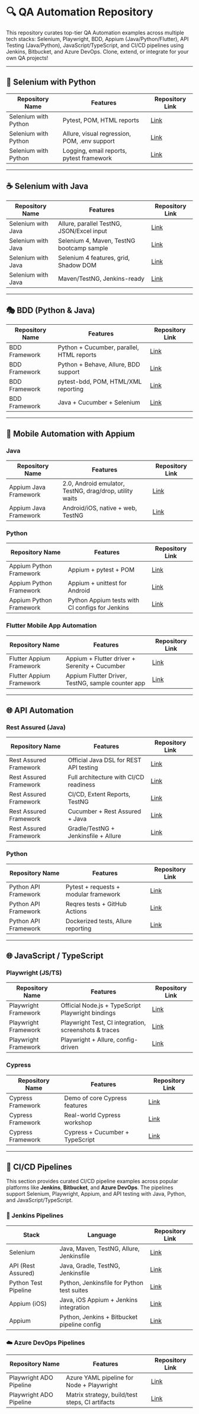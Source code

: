 
# 🔍 QA Automation Repository

This repository curates top-tier QA Automation examples across multiple tech stacks: Selenium, Playwright, BDD, Appium (Java/Python/Flutter), API Testing (Java/Python), JavaScript/TypeScript, and CI/CD pipelines using Jenkins, Bitbucket, and Azure DevOps. Clone, extend, or integrate for your own QA projects!

---

## 🐍 Selenium with Python

| Repository Name                    | Features                                                | Repository Link                                                        |
|-----------------------------------|--------------------------------------------------------|-----------------------------------------------------------------------|
| Selenium with Python              | Pytest, POM, HTML reports                               | [Link](https://github.com/ChristianAA/selenium-python-example)         |
| Selenium with Python              | Allure, visual regression, POM, .env support           | [Link](https://github.com/nirtal85/Selenium-Python-Example)            |
| Selenium with Python              | Logging, email reports, pytest framework               | [Link](https://github.com/jagwithyou/automation-testing-python-selenium)|

---

## ☕ Selenium with Java

| Repository Name                    | Features                                                | Repository Link                                                        |
|-----------------------------------|--------------------------------------------------------|-----------------------------------------------------------------------|
| Selenium with Java                | Allure, parallel TestNG, JSON/Excel input              | [Link](https://github.com/anhtester/AutomationFrameworkSelenium)       |
| Selenium with Java                | Selenium 4, Maven, TestNG bootcamp sample              | [Link](https://github.com/nadvolod/selenium-java)                      |
| Selenium with Java                | Selenium 4 features, grid, Shadow DOM                  | [Link](https://github.com/mfaisalkhatri/selenium4poc)                  |
| Selenium with Java                | Maven/TestNG, Jenkins-ready                            | [Link](https://github.com/jmr85/saucedemo-selenium-java)               |
  
---

## 🎭 BDD (Python & Java)

| Repository Name                    | Features                                                | Repository Link                                                        |
|-----------------------------------|--------------------------------------------------------|-----------------------------------------------------------------------|
| BDD Framework                      | Python + Cucumber, parallel, HTML reports              | [Link](https://github.com/vinaykumarvvs/sample-selenium-python-cucumber-framework) |
| BDD Framework                      | Python + Behave, Allure, BDD support                  | [Link](https://github.com/andreasneuber/python-cucumber-selenium-example) |
| BDD Framework                      | pytest-bdd, POM, HTML/XML reporting                   | [Link](https://github.com/monil20/pytest-bdd-with-selenium)            |
| BDD Framework                      | Java + Cucumber + Selenium                            | [Link](https://github.com/PublioElio/selenium-cucumber-BDD)            |

---

## 🤖 Mobile Automation with Appium

### Java

| Repository Name                    | Features                                                | Repository Link                                                        |
|-----------------------------------|--------------------------------------------------------|-----------------------------------------------------------------------|
| Appium Java Framework             | 2.0, Android emulator, TestNG, drag/drop, utility waits| [Link](https://github.com/mfaisalkhatri/appium-java-examples)          |
| Appium Java Framework             | Android/iOS, native + web, TestNG                      | [Link](https://github.com/anandbagmar/AppiumJavaSample)                |

### Python

| Repository Name                    | Features                                                | Repository Link                                                        |
|-----------------------------------|--------------------------------------------------------|-----------------------------------------------------------------------|
| Appium Python Framework           | Appium + pytest + POM                                  | [Link](https://github.com/KimEklund13/Appium-Python)                   |
| Appium Python Framework           | Appium + unittest for Android                          | [Link](https://github.com/dai-continuous-testing/FirstPythonAppiumTest)|
| Appium Python Framework           | Python Appium tests with CI configs for Jenkins        | [Link](https://github.com/seetest-io/python-appium-first-test)         |

### Flutter Mobile App Automation

| Repository Name                    | Features                                                | Repository Link                                                        |
|-----------------------------------|--------------------------------------------------------|-----------------------------------------------------------------------|
| Flutter Appium Framework          | Appium + Flutter driver + Serenity + Cucumber         | [Link](https://github.com/camillomurcia/automation-flutter-appium-java)|
| Flutter Appium Framework          | Appium Flutter Driver, TestNG, sample counter app     | [Link](https://github.com/mfaisalkhatri/flutter-appium-demo)           |

---

## 🌐 API Automation

### Rest Assured (Java)

| Repository Name                    | Features                                                | Repository Link                                                        |
|-----------------------------------|--------------------------------------------------------|-----------------------------------------------------------------------|
| Rest Assured Framework            | Official Java DSL for REST API testing                 | [Link](https://github.com/rest-assured/rest-assured)                   |
| Rest Assured Framework            | Full architecture with CI/CD readiness                 | [Link](https://github.com/eliasnogueira/restassured-complete-basic-example) |
| Rest Assured Framework            | CI/CD, Extent Reports, TestNG                         | [Link](https://github.com/osandadeshan/rest-assured-java-api-automation-demo) |
| Rest Assured Framework            | Cucumber + Rest Assured + Java                        | [Link](https://github.com/mathare/api-testing-java-restassured)       |
| Rest Assured Framework            | Gradle/TestNG + Jenkinsfile + Allure                  | [Link](https://github.com/wildec2/java-rest-assured-framework)        |

### Python

| Repository Name                    | Features                                                | Repository Link                                                        |
|-----------------------------------|--------------------------------------------------------|-----------------------------------------------------------------------|
| Python API Framework              | Pytest + requests + modular framework                  | [Link](https://github.com/arbelamram/pytest-rest-api)                  |
| Python API Framework              | Reqres tests + GitHub Actions                         | [Link](https://github.com/NAVEENINTEL/python-pytest-api-testing)       |
| Python API Framework              | Dockerized tests, Allure reporting                    | [Link](https://github.com/MubeenAhmadShaikh/GorestAPIAutomation)       |

---

## 🌐 JavaScript / TypeScript

### Playwright (JS/TS)

| Repository Name                    | Features                                                | Repository Link                                                        |
|-----------------------------------|--------------------------------------------------------|-----------------------------------------------------------------------|
| Playwright Framework              | Official Node.js + TypeScript Playwright bindings      | [Link](https://github.com/microsoft/playwright)                        |
| Playwright Framework              | Playwright Test, CI integration, screenshots & traces  | [Link](https://github.com/mxschmitt/playwright-test)                   |
| Playwright Framework              | Playwright + Allure, config-driven                    | [Link](https://github.com/navaneethkm004/playwright-automation)        |

### Cypress

| Repository Name                    | Features                                                | Repository Link                                                        |
|-----------------------------------|--------------------------------------------------------|-----------------------------------------------------------------------|
| Cypress Framework                 | Demo of core Cypress features                          | [Link](https://github.com/cypress-io/cypress-example-kitchensink)      |
| Cypress Framework                 | Real-world Cypress workshop                            | [Link](https://github.com/bahmutov/cypress-workshop)                   |
| Cypress Framework                 | Cypress + Cucumber + TypeScript                        | [Link](https://github.com/vamsikrishna-k/cypress-automation-framework) |

---

## 🚀 CI/CD Pipelines

This section provides curated CI/CD pipeline examples across popular platforms like **Jenkins**, **Bitbucket**, and **Azure DevOps**. The pipelines support Selenium, Playwright, Appium, and API testing with Java, Python, and JavaScript/TypeScript.

### 🔧 Jenkins Pipelines

| Stack                             | Language                                                | Repository Link                                                        |
|-----------------------------------|--------------------------------------------------------|-----------------------------------------------------------------------|
| Selenium                          | Java, Maven, TestNG, Allure, Jenkinsfile              | [Link](https://github.com/AutomatedOwl/selenium-java-pom-example)      |
| API (Rest Assured)                | Java, Gradle, TestNG, Jenkinsfile                     | [Link](https://github.com/wildec2/java-rest-assured-framework)         |
| Python Test Pipeline              | Python, Jenkinsfile for Python test suites            | [Link](https://github.com/restalion/python-jenkins-pipeline)           |
| Appium (iOS)                      | Java, iOS Appium + Jenkins integration                | [Link](https://github.com/vbanthia-zz/appium-jenkins-demo)             |
| Appium                           | Python, Jenkins + Bitbucket pipeline config           | [Link](https://github.com/seetest-io/python-appium-first-test)         |

### ☁️ Azure DevOps Pipelines

| Repository Name                    | Features                                                | Repository Link                                                        |
|-----------------------------------|--------------------------------------------------------|-----------------------------------------------------------------------|
| Playwright ADO Pipeline           | Azure YAML pipeline for Node + Playwright              | [Link](https://github.com/BakkappaN/PlaywrightAzureDevopsPipeline)     |
| Playwright ADO Pipeline           | Matrix strategy, build/test steps, CI artifacts        | [Link](https://github.com/qaa-demo/playwright-ado-demo)                |
